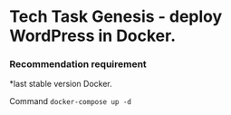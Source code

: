 # Tech Task Genesis - deploy WordPress in Docker.
### Recommendation requirement
*last stable version Docker.

Command `docker-compose up -d`
